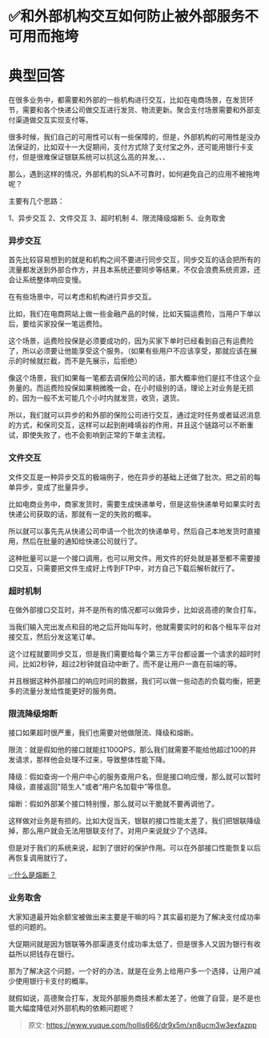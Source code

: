 # ✅和外部机构交互如何防止被外部服务不可用而拖垮


# 典型回答

在很多业务中，都需要和外部的一些机构进行交互，比如在电商场景，在发货环节，需要和各个快递公司做交互进行发货、物流更新。聚合支付场景需要和外部支付渠道做交互实现支付等。

很多时候，我们自己的可用性可以有一些保障的，但是，外部机构的可用性是没办法保证的，比如双十一大促期间，支付方式除了支付宝之外，还可能用银行卡支付，但是很难保证银联系统可以抗这么高的并发。、、

那么，遇到这样的情况，外部机构的SLA不可靠时，如何避免自己的应用不被拖垮呢？

主要有几个思路：

1、异步交互
2、文件交互
3、超时机制
4、限流降级熔断
5、业务取舍


### 异步交互

首先比较容易想到的就是和机构之间不要进行同步交互，同步交互的话会把所有的流量都发送到外部合作方，并且本系统还要同步等结果，不仅会浪费系统资源，还会让系统整体响应变慢。

在有些场景中，可以考虑和机构进行异步交互。

比如，我们在电商网站上做一些金融产品的时候，比如天猫运费险，当用户下单以后，要给买家投保一笔运费险。

这个场景，运费险投保是必须要成功的，因为买家下单时已经看到自己有运费险了，所以必须要让他能享受这个服务。（如果有些用户不应该享受，那就应该在展示的时候就拦截，而不是先展示，后拒绝）

像这个场景，我们如果每一笔都去调保险公司的话，那大概率他们是扛不住这个业务量的。而运费险投保如果稍微晚一会，在小时级别的话，理论上对业务是无损的，因为一般不太可能几个小时内就发货，收货，退货。

所以，我们就可以异步的和外部的保险公司进行交互，通过定时任务或者延迟消息的方式，和保司交互，这样可以起到削峰填谷的作用，并且这个链路可以不断重试，即使失败了，也不会影响到正常的下单主流程。



### 文件交互

文件交互是一种异步交互的极端例子，他在异步的基础上还做了批次。把之前的每单异步，变成了批量异步。

比如电商业务中，商家发货时，需要生成快递单号，但是这些快递单号如果实时去快递公司获取的话，那就有一定的失败的概率。

所以就可以事先先从快递公司申请一个批次的快递单号，然后自己本地发货时直接用，然后在批量的通知给快递公司就行了。

这种批量可以是一个接口调用，也可以用文件。用文件的好处就是甚至都不需要接口交互，只需要把文件生成好上传到FTP中，对方自己下载后解析就行了。


### 超时机制

在做外部接口交互时，并不是所有的情况都可以做异步，比如说高德的聚合打车。

当我们输入完出发点和目的地之后开始叫车时，他就需要实时的和各个租车平台对接交互，然后分发这笔订单。

这个过程就要同步交互，但是我们需要给每个第三方平台都设置一个请求的超时时间，比如2秒钟，超过2秒钟就自动中断了。而不是让用户一直在前端的等。

并且根据这种外部接口的响应时间的数据，我们可以做一些动态的负载均衡，把更多的流量分发给性能更好的服务商。



### 限流降级熔断

接口如果超时很严重，我们也需要对他做限流、降级和熔断。

限流：就是假如他的接口就能扛100QPS，那么我们就需要不能给他超过100的并发请求，那样他会处理不过来，导致整体性能下降。

降级：假如查询一个用户中心的服务查用户名，但是接口响应慢，那么就可以暂时降级，直接返回"陌生人"或者“用户名加载中”等信息。

熔断：假如外部某个接口特别慢，那么就可以干脆就不要再调他了。

这样做对业务是有损的。比如大促当天，银联的接口性能太差了，我们把银联降级掉，那么用户就会无法用银联支付了。对用户来说就少了个选择。

但是对于我们的系统来说，起到了很好的保护作用。可以在外部接口性能恢复以后再恢复调用就行了。

[✅什么是熔断？](https://www.yuque.com/hollis666/dr9x5m/fdequc?view=doc_embed)



### 业务取舍

大家知道最开始余额宝被做出来主要是干嘛的吗？其实最初是为了解决支付成功率低的问题的。

大促期间就是因为银联等外部渠道支付成功率太低了，但是很多人又因为银行有收益所以把钱存在银行。

那为了解决这个问题，一个好的办法，就是在业务上给用户多一个选择，让用户减少使用银行卡支付的概率。

就假如说，高德聚合打车，发现外部服务商技术都太差了，他做了自营，是不是也能大幅度降低对外部机构的依赖问题呢？


> 原文: <https://www.yuque.com/hollis666/dr9x5m/xn8ucm3w3exfazpp>